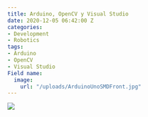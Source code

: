 ```yaml
---
title: Arduino, OpenCV y Visual Studio
date: 2020-12-05 06:42:00 Z
categories:
- Development
- Robotics
tags:
- Arduino
- OpenCV
- Visual Studio
Field name:
  image:
    url: "/uploads/ArduinoUnoSMDFront.jpg"
---
```


<div>
    <img src="https://greentwip.xyz/images/greentwiphq.jpg"/>
    <script>
        $(function() {
            console.log('dom ready');
            $("meta[name='twitter:card']").attr('content', 'anything')

            $("meta[property='twitter:image']").attr('content', 
            "https://greentwip.xyz/uploads/ArduinoUnoSMDFront.jpg");
        });
    </script>
</div>
